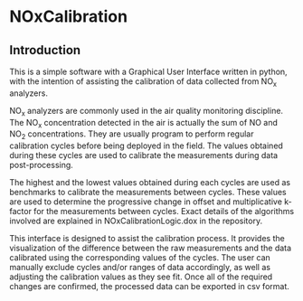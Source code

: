 # NOxCalibration #

## Introduction ##

This is a simple software with a Graphical User Interface written in python, with the intention of assisting the calibration of data collected from NO<sub>x</sub> analyzers.

NO<sub>x</sub> analyzers are commonly used in the air quality monitoring discipline. The NO<sub>x</sub> concentration detected in the air is actually the sum of NO and NO<sub>2</sub> concentrations. They are usually program to perform regular calibration cycles before being deployed in the field. The values obtained during these cycles are used to calibrate the measurements during data post-processing.

The highest and the lowest values obtained during each cycles are used as benchmarks to calibrate the measurements between cycles. These values are used to determine the progressive change in offset and multiplicative k-factor for the measurements between cycles. Exact details of the algorithms involved are explained in NOxCalibrationLogic.dox in the repository.

This interface is designed to assist the calibration process. It provides the visualization of the difference between the raw measurements and the data calibrated using the corresponding values of the cycles. The user can manually exclude cycles and/or ranges of data accordingly, as well as adjusting the calibration values as they see fit. Once all of the required changes are confirmed, the processed data can be exported in csv format.